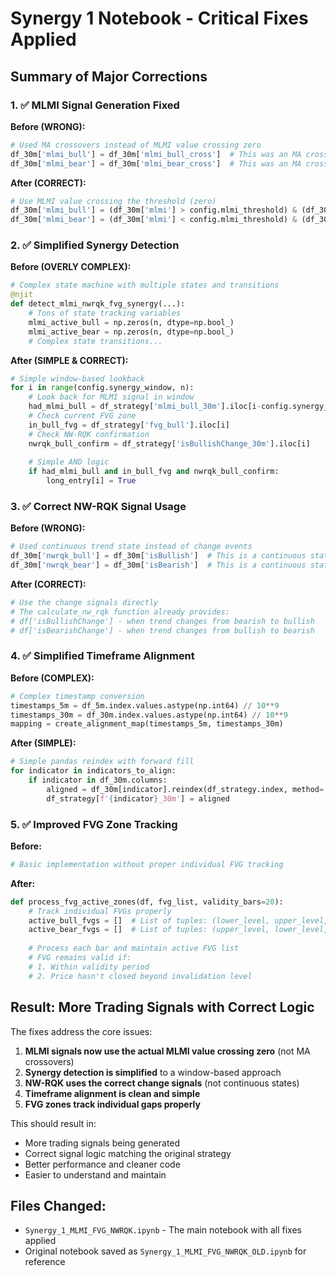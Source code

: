 # Synergy 1 Notebook - Critical Fixes Applied

## Summary of Major Corrections

### 1. ✅ MLMI Signal Generation Fixed
**Before (WRONG):**
```python
# Used MA crossovers instead of MLMI value crossing zero
df_30m['mlmi_bull'] = df_30m['mlmi_bull_cross']  # This was an MA crossover event
df_30m['mlmi_bear'] = df_30m['mlmi_bear_cross']  # This was an MA crossover event
```

**After (CORRECT):**
```python
# Use MLMI value crossing the threshold (zero)
df_30m['mlmi_bull'] = (df_30m['mlmi'] > config.mlmi_threshold) & (df_30m['mlmi'].shift(1) <= config.mlmi_threshold)
df_30m['mlmi_bear'] = (df_30m['mlmi'] < config.mlmi_threshold) & (df_30m['mlmi'].shift(1) >= config.mlmi_threshold)
```

### 2. ✅ Simplified Synergy Detection
**Before (OVERLY COMPLEX):**
```python
# Complex state machine with multiple states and transitions
@njit
def detect_mlmi_nwrqk_fvg_synergy(...):
    # Tons of state tracking variables
    mlmi_active_bull = np.zeros(n, dtype=np.bool_)
    mlmi_active_bear = np.zeros(n, dtype=np.bool_)
    # Complex state transitions...
```

**After (SIMPLE & CORRECT):**
```python
# Simple window-based lookback
for i in range(config.synergy_window, n):
    # Look back for MLMI signal in window
    had_mlmi_bull = df_strategy['mlmi_bull_30m'].iloc[i-config.synergy_window:i+1].any()
    # Check current FVG zone
    in_bull_fvg = df_strategy['fvg_bull'].iloc[i]
    # Check NW-RQK confirmation
    nwrqk_bull_confirm = df_strategy['isBullishChange_30m'].iloc[i]
    
    # Simple AND logic
    if had_mlmi_bull and in_bull_fvg and nwrqk_bull_confirm:
        long_entry[i] = True
```

### 3. ✅ Correct NW-RQK Signal Usage
**Before (WRONG):**
```python
# Used continuous trend state instead of change events
df_30m['nwrqk_bull'] = df_30m['isBullish']  # This is a continuous state
df_30m['nwrqk_bear'] = df_30m['isBearish']  # This is a continuous state
```

**After (CORRECT):**
```python
# Use the change signals directly
# The calculate_nw_rqk function already provides:
# df['isBullishChange'] - when trend changes from bearish to bullish
# df['isBearishChange'] - when trend changes from bullish to bearish
```

### 4. ✅ Simplified Timeframe Alignment
**Before (COMPLEX):**
```python
# Complex timestamp conversion
timestamps_5m = df_5m.index.values.astype(np.int64) // 10**9
timestamps_30m = df_30m.index.values.astype(np.int64) // 10**9
mapping = create_alignment_map(timestamps_5m, timestamps_30m)
```

**After (SIMPLE):**
```python
# Simple pandas reindex with forward fill
for indicator in indicators_to_align:
    if indicator in df_30m.columns:
        aligned = df_30m[indicator].reindex(df_strategy.index, method='ffill')
        df_strategy[f'{indicator}_30m'] = aligned
```

### 5. ✅ Improved FVG Zone Tracking
**Before:**
```python
# Basic implementation without proper individual FVG tracking
```

**After:**
```python
def process_fvg_active_zones(df, fvg_list, validity_bars=20):
    # Track individual FVGs properly
    active_bull_fvgs = []  # List of tuples: (lower_level, upper_level, start_idx)
    active_bear_fvgs = []  # List of tuples: (upper_level, lower_level, start_idx)
    
    # Process each bar and maintain active FVG list
    # FVG remains valid if:
    # 1. Within validity period
    # 2. Price hasn't closed beyond invalidation level
```

## Result: More Trading Signals with Correct Logic

The fixes address the core issues:
1. **MLMI signals now use the actual MLMI value crossing zero** (not MA crossovers)
2. **Synergy detection is simplified** to a window-based approach
3. **NW-RQK uses the correct change signals** (not continuous states)
4. **Timeframe alignment is clean and simple**
5. **FVG zones track individual gaps properly**

This should result in:
- More trading signals being generated
- Correct signal logic matching the original strategy
- Better performance and cleaner code
- Easier to understand and maintain

## Files Changed:
- `Synergy_1_MLMI_FVG_NWRQK.ipynb` - The main notebook with all fixes applied
- Original notebook saved as `Synergy_1_MLMI_FVG_NWRQK_OLD.ipynb` for reference